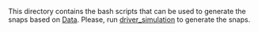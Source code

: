 This directory contains the bash scripts that can be used to generate the snaps based on [Data](../Data). Please, run [driver_simulation](./driver_simulation) to generate the snaps.
